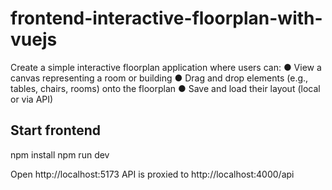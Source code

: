 # frontend-interactive-floorplan-with-vuejs
Create a simple interactive floorplan application where users can: 
● View a canvas representing a room or building 
● Drag and drop elements (e.g., tables, chairs, rooms) onto the floorplan 
● Save and load their layout (local or via API)

## Start frontend
npm install
npm run dev

Open http://localhost:5173
API is proxied to http://localhost:4000/api
